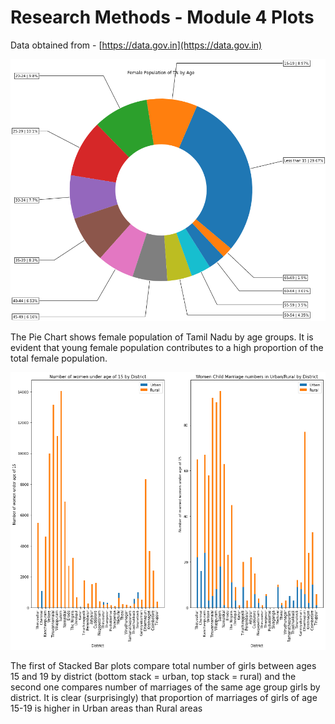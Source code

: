 # Research Methods - Module 4 Plots
Data obtained from - [https://data.gov.in](https://data.gov.in)

![Pie Chart](/Pie_Chart_women_population_by_age.png)

The Pie Chart shows female population of Tamil Nadu by age groups. It is evident that young female population contributes to a high proportion of the total female population.

![Stacked Bar plot](/Stacked_bar_plot_child_marriage.png)

The first of Stacked Bar plots compare total number of girls between ages 15 and 19 by district (bottom stack = urban, top stack = rural) and the second one compares number of marriages of the same age group girls by district. It is clear (surprisingly) that proportion of marriages of girls of age 15-19 is higher in Urban areas than Rural areas
